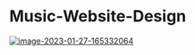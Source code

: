 # Music-Website-Design
<a href="https://imgbb.com/"><img src="https://i.ibb.co/RNG9cZr/image-2023-01-27-165332064.png" alt="image-2023-01-27-165332064" border="0"></a>
